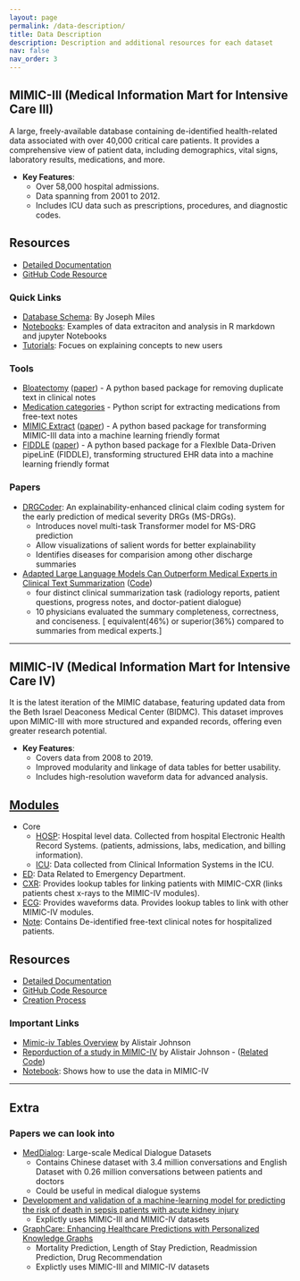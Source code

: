 ```yaml
---
layout: page
permalink: /data-description/
title: Data Description
description: Description and additional resources for each dataset
nav: false
nav_order: 3
---
```


## MIMIC-III (Medical Information Mart for Intensive Care III)

A large, freely-available database containing de-identified health-related data associated with over 40,000 critical care patients. It provides a comprehensive view of patient data, including demographics, vital signs, laboratory results, medications, and more.

- **Key Features**:
  - Over 58,000 hospital admissions.
  - Data spanning from 2001 to 2012.
  - Includes ICU data such as prescriptions, procedures, and diagnostic codes.

## Resources

- [Detailed Documentation](https://mimic.mit.edu/docs/iii/)
- [GitHub Code Resource](https://github.com/MIT-LCP/mimic-code)

### Quick Links

- [Database Schema](https://pi.cs.oswego.edu/~jmiles3/mimic/assets/MIMIC-ER-DIAGRAM.jpg): By Joseph Miles
- [Notebooks](https://github.com/MIT-LCP/mimic-code/blob/main/mimic-iii/notebooks): Examples of data extraciton and analysis in R markdown and jupyter Notebooks
- [Tutorials](https://github.com/MIT-LCP/mimic-code/blob/main/mimic-iii/tutorials): Focues on explaining concepts to new users

### Tools

- [Bloatectomy](https://github.com/MIT-LCP/bloatectomy) ([paper](https://github.com/MIT-LCP/bloatectomy/blob/master/bloatectomy_paper.pdf)) - A python based package for removing duplicate text in clinical notes
- [Medication categories](https://github.com/mghassem/medicationCategories) - Python script for extracting medications from free-text notes
- [MIMIC Extract](https://github.com/MLforHealth/MIMIC_Extract) ([paper](https://doi.org/10.1145/3368555.3384469)) - A python based package for transforming MIMIC-III data into a machine learning friendly format
- [FIDDLE](https://github.com/MLD3/FIDDLE) ([paper](https://doi.org/10.1093/jamia/ocaa139)) - A python based package for a FlexIble Data-Driven pipeLinE (FIDDLE), transforming structured EHR data into a machine learning friendly format

### Papers

- [DRGCoder](https://aclanthology.org/2023.emnlp-demo.34.pdf): An explainability-enhanced clinical claim coding system for the early prediction of medical severity DRGs (MS-DRGs).
  - Introduces novel multi-task Transformer model for MS-DRG prediction
  - Allow visualizations of salient words for better explainability
  - Identifies diseases for comparision among other discharge summaries
- [Adapted Large Language Models Can Outperform Medical Experts in Clinical Text Summarization](https://arxiv.org/pdf/2309.07430) ([Code](https://github.com/StanfordMIMI/clin-summ))
  - four distinct clinical summarization task (radiology reports, patient questions, progress notes, and doctor-patient dialogue)
  - 10 physicians evaluated the summary completeness, correctness, and conciseness. [ equivalent(46%) or superior(36%) compared to summaries from medical experts.]

---

## MIMIC-IV (Medical Information Mart for Intensive Care IV)

It is the latest iteration of the MIMIC database, featuring updated data from the Beth Israel Deaconess Medical Center (BIDMC). This dataset improves upon MIMIC-III with more structured and expanded records, offering even greater research potential.

- **Key Features**:
  - Covers data from 2008 to 2019.
  - Improved modularity and linkage of data tables for better usability.
  - Includes high-resolution waveform data for advanced analysis.

## [Modules](https://mimic.mit.edu/docs/iv/modules/)

- Core
  - [HOSP](https://mimic.mit.edu/docs/iv/modules/hosp/): Hospital level data. Collected from hospital Electronic Health Record Systems. (patients, admissions, labs, medication, and billing information).
  - [ICU](https://mimic.mit.edu/docs/iv/modules/icu/): Data collected from Clinical Information Systems in the ICU.
- [ED](https://mimic.mit.edu/docs/iv/modules/ed/): Data Related to Emergency Department.
- [CXR](https://mimic.mit.edu/docs/iv/modules/cxr/): Provides lookup tables for linking patients with MIMIC-CXR (links patients chest x-rays to the MIMIC-IV modules).
- [ECG](https://mimic.mit.edu/docs/iv/modules/ecg/): Provides waveforms data. Provides lookup tables to link with other MIMIC-IV modules.
- [Note](https://mimic.mit.edu/docs/iv/modules/note/): Contains De-identified free-text clinical notes for hospitalized patients.

## Resources

- [Detailed Documentation](https://mimic.mit.edu/docs/iv/)
- [GitHub Code Resource](https://github.com/MIT-LCP/mimic-code)
- [Creation Process](https://www.nature.com/articles/s41597-022-01899-x/figures/1)


### Important Links

- [Mimic-iv Tables Overview](https://slideslive.com/embed/presentation/38931965) by Alistair Johnson
- [Reporduction of a study in MIMIC-IV](https://slideslive.com/embed/presentation/38932058) by Alistair Johnson
        - ([Related Code](https://github.com/alistairewj/mimic-iv-aline-study))
- [Notebook](https://github.com/MIT-LCP/mimic-code/blob/main/mimic-iv/notebooks/tableone.ipynb): Shows how to use the data in MIMIC-IV

---

## Extra

### Papers we can look into

- [MedDialog](https://aclanthology.org/2020.emnlp-main.743.pdf): Large-scale Medical Dialogue Datasets
  - Contains Chinese dataset with 3.4 million conversations and English Dataset with 0.26 million conversations between patients and doctors
  - Could be useful in medical dialogue systems
- [Development and validation of a machine-learning model for predicting the risk of death in sepsis patients with acute kidney injury](https://www.cell.com/heliyon/fulltext/S2405-8440(24)06016-X)
  - Explictly uses MIMIC-III and MIMIC-IV datasets
- [GraphCare: Enhancing Healthcare Predictions with Personalized Knowledge Graphs](https://arxiv.org/pdf/2305.12788)
  - Mortality Prediction, Length of Stay Prediction, Readmission Prediction, Drug Recommendation
  - Explictly uses MIMIC-III and MIMIC-IV datasets